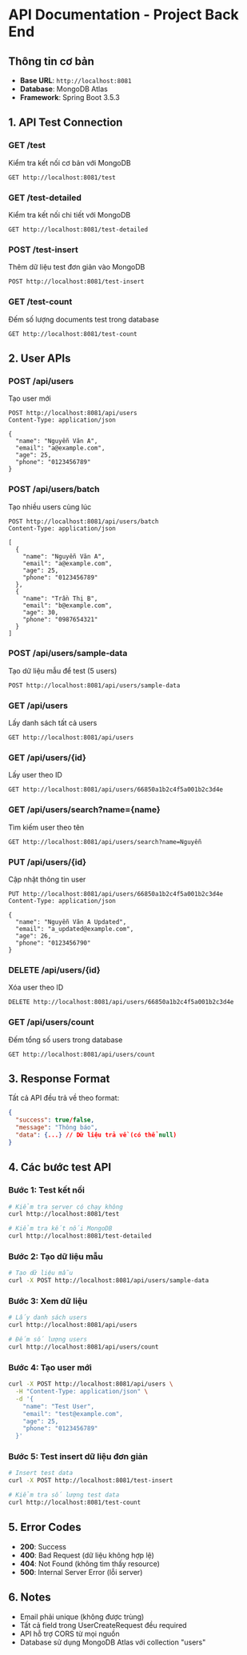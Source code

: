 # API Documentation - Project Back End

## Thông tin cơ bản
- **Base URL**: `http://localhost:8081`
- **Database**: MongoDB Atlas
- **Framework**: Spring Boot 3.5.3

## 1. API Test Connection

### GET /test
Kiểm tra kết nối cơ bản với MongoDB
```
GET http://localhost:8081/test
```

### GET /test-detailed  
Kiểm tra kết nối chi tiết với MongoDB
```
GET http://localhost:8081/test-detailed
```

### POST /test-insert
Thêm dữ liệu test đơn giản vào MongoDB
```
POST http://localhost:8081/test-insert
```

### GET /test-count
Đếm số lượng documents test trong database
```
GET http://localhost:8081/test-count
```

## 2. User APIs

### POST /api/users
Tạo user mới
```
POST http://localhost:8081/api/users
Content-Type: application/json

{
  "name": "Nguyễn Văn A",
  "email": "a@example.com",
  "age": 25,
  "phone": "0123456789"
}
```

### POST /api/users/batch
Tạo nhiều users cùng lúc
```
POST http://localhost:8081/api/users/batch
Content-Type: application/json

[
  {
    "name": "Nguyễn Văn A",
    "email": "a@example.com",
    "age": 25,
    "phone": "0123456789"
  },
  {
    "name": "Trần Thị B", 
    "email": "b@example.com",
    "age": 30,
    "phone": "0987654321"
  }
]
```

### POST /api/users/sample-data
Tạo dữ liệu mẫu để test (5 users)
```
POST http://localhost:8081/api/users/sample-data
```

### GET /api/users
Lấy danh sách tất cả users
```
GET http://localhost:8081/api/users
```

### GET /api/users/{id}
Lấy user theo ID
```
GET http://localhost:8081/api/users/66850a1b2c4f5a001b2c3d4e
```

### GET /api/users/search?name={name}
Tìm kiếm user theo tên
```
GET http://localhost:8081/api/users/search?name=Nguyễn
```

### PUT /api/users/{id}
Cập nhật thông tin user
```
PUT http://localhost:8081/api/users/66850a1b2c4f5a001b2c3d4e
Content-Type: application/json

{
  "name": "Nguyễn Văn A Updated",
  "email": "a_updated@example.com", 
  "age": 26,
  "phone": "0123456790"
}
```

### DELETE /api/users/{id}
Xóa user theo ID
```
DELETE http://localhost:8081/api/users/66850a1b2c4f5a001b2c3d4e
```

### GET /api/users/count
Đếm tổng số users trong database
```
GET http://localhost:8081/api/users/count
```

## 3. Response Format

Tất cả API đều trả về theo format:
```json
{
  "success": true/false,
  "message": "Thông báo",
  "data": {...} // Dữ liệu trả về (có thể null)
}
```

## 4. Các bước test API

### Bước 1: Test kết nối
```bash
# Kiểm tra server có chạy không
curl http://localhost:8081/test

# Kiểm tra kết nối MongoDB
curl http://localhost:8081/test-detailed
```

### Bước 2: Tạo dữ liệu mẫu
```bash
# Tạo dữ liệu mẫu
curl -X POST http://localhost:8081/api/users/sample-data
```

### Bước 3: Xem dữ liệu
```bash
# Lấy danh sách users
curl http://localhost:8081/api/users

# Đếm số lượng users
curl http://localhost:8081/api/users/count
```

### Bước 4: Tạo user mới
```bash
curl -X POST http://localhost:8081/api/users \
  -H "Content-Type: application/json" \
  -d '{
    "name": "Test User",
    "email": "test@example.com",
    "age": 25,
    "phone": "0123456789"
  }'
```

### Bước 5: Test insert dữ liệu đơn giản
```bash
# Insert test data
curl -X POST http://localhost:8081/test-insert

# Kiểm tra số lượng test data
curl http://localhost:8081/test-count
```

## 5. Error Codes

- **200**: Success
- **400**: Bad Request (dữ liệu không hợp lệ)
- **404**: Not Found (không tìm thấy resource)
- **500**: Internal Server Error (lỗi server)

## 6. Notes

- Email phải unique (không được trùng)
- Tất cả field trong UserCreateRequest đều required
- API hỗ trợ CORS từ mọi nguồn
- Database sử dụng MongoDB Atlas với collection "users"
